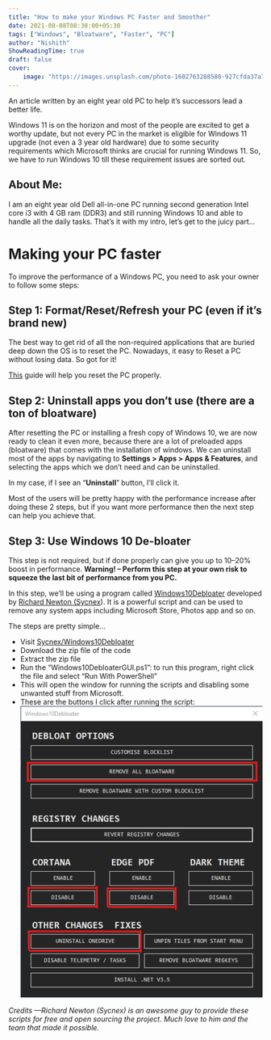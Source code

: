 ```yaml
---
title: "How to make your Windows PC Faster and Smoother"
date: 2021-08-08T08:30:00+05:30
tags: ["Windows", "Bloatware", "Faster", "PC"]
author: "Nishith"
ShowReadingTime: true
draft: false
cover:
    image: "https://images.unsplash.com/photo-1602763288580-927cfda37a72?ixlib=rb-1.2.1&ixid=MnwxMjA3fDB8MHxwaG90by1wYWdlfHx8fGVufDB8fHx8&auto=format&fit=crop&w=872&q=80"
---
```


An article written by an eight year old PC to help it’s successors lead a better life.

Windows 11 is on the horizon and most of the people are excited to get a worthy update, but not every PC in the market is eligible for Windows 11 upgrade (not even a 3 year old hardware) due to some security requirements which Microsoft thinks are crucial for running Windows 11. So, we have to run Windows 10 till these requirement issues are sorted out.

## About Me:

I am an eight year old Dell all-in-one PC running second generation Intel core i3 with 4 GB ram (DDR3) and still running Windows 10 and able to handle all the daily tasks. That’s it with my intro, let’s get to the juicy part...

# Making your PC faster

To improve the performance of a Windows PC, you need to ask your owner to follow some steps:

## Step 1: Format/Reset/Refresh your PC (even if it’s brand new)

The best way to get rid of all the non-required applications that are buried deep down the OS is to reset the PC. Nowadays, it easy to Reset a PC without losing data. So got for it!

[This](https://support.microsoft.com/en-us/windows/how-to-refresh-reset-or-restore-your-pc-51391d9a-eb0a-84a7-69e4-c2c1fbceb8dd) guide will help you reset the PC properly.

## Step 2: Uninstall apps you don’t use (there are a ton of bloatware)

After resetting the PC or installing a fresh copy of Windows 10, we are now ready to clean it even more, because there are a lot of preloaded apps (bloatware) that comes with the installation of windows. We can uninstall most of the apps by navigating to **Settings > Apps > Apps & Features**, and selecting the apps which we don’t need and can be uninstalled.

In my case, if I see an “**Uninstall**” button, I’ll click it.

Most of the users will be pretty happy with the performance increase after doing these 2 steps, but if you want more performance then the next step can help you achieve that.

## Step 3: Use Windows 10 De-bloater

This step is not required, but if done properly can give you up to 10–20% boost in performance. **Warning! – Perform this step at your own risk to squeeze the last bit of performance from you PC.**

In this step, we’ll be using a program called [Windows10Debloater](https://github.com/Sycnex/Windows10Debloater) developed by [Richard Newton (Sycnex](https://github.com/Sycnex)). It is a powerful script and can be used to remove any system apps including Microsoft Store, Photos app and so on.

The steps are pretty simple…

- Visit [Sycnex/Windows10Debloater](https://github.com/Sycnex/Windows10Debloater)
- Download the zip file of the code
- Extract the zip file
- Run the “Windows10DebloaterGUI.ps1”: to run this program, right click the file and select “Run With PowerShell”
- This will open the window for running the scripts and disabling some unwanted stuff from Microsoft.
- These are the buttons I click after running the script:
![](dedbloat.png#center)

*Credits —Richard Newton (Sycnex) is an awesome guy to provide these scripts for free and open sourcing the project. Much love to him and the team that made it possible.*